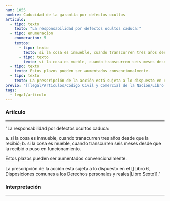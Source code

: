 ```yaml
---
num: 1055
nombre: Caducidad de la garantía por defectos ocultos
articulo:
  - tipo: texto
    texto: "La responsabilidad por defectos ocultos caduca:"
  - tipo: enumeracion
    enumeracion: 5
    textos:
      - tipo: texto
        texto: si la cosa es inmueble, cuando transcurren tres años desde que la recibió;
      - tipo: texto
        texto: si la cosa es mueble, cuando transcurren seis meses desde que la recibió o puso en funcionamiento.
  - tipo: texto
    texto: Estos plazos pueden ser aumentados convencionalmente.
  - tipo: texto
    texto: La prescripción de la acción está sujeta a lo dispuesto en el Libro Sexto.
previo: "[[legal/Articulos/Código Civil y Comercial de la Nación/Libro Tercero/Título 2/Capítulo 9/Sección 4/Parágrafo 3/Parágrafo 3, Responsabilidad por vicios ocultos.md|Parágrafo 3, Responsabilidad por vicios ocultos]]"
tags:
  - legal/articulo
---
```

### Artículo
---
"La responsabilidad por defectos ocultos caduca:

 a. si la cosa es inmueble, cuando transcurren tres años desde que la recibió;
 b. si la cosa es mueble, cuando transcurren seis meses desde que la recibió o puso en funcionamiento.

Estos plazos pueden ser aumentados convencionalmente.

La prescripción de la acción está sujeta a lo dispuesto en el [[Libro 6, Disposiciones comunes a los Derechos personales y reales|Libro Sexto]]."

### Interpretación
---

